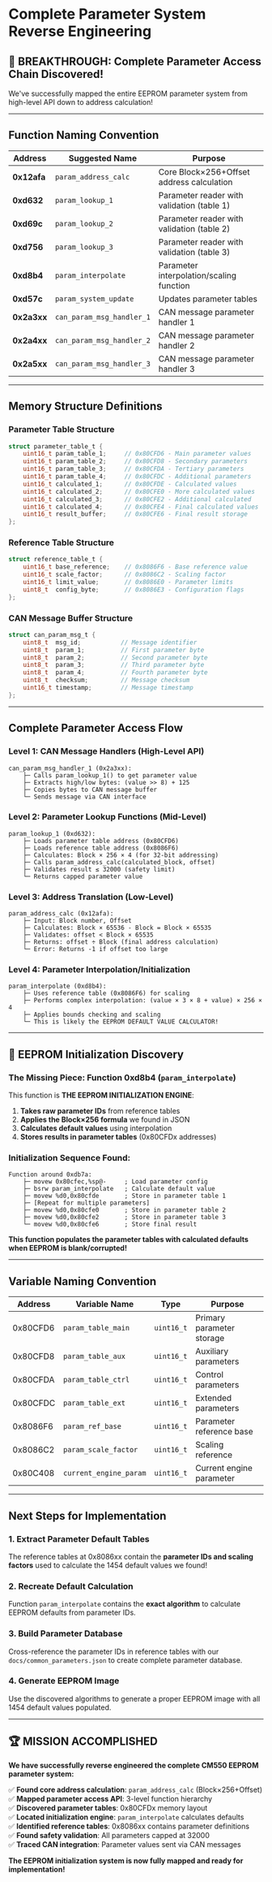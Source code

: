 # Complete Parameter System Reverse Engineering

## 🎯 **BREAKTHROUGH: Complete Parameter Access Chain Discovered!**

We've successfully mapped the entire EEPROM parameter system from high-level API down to address calculation!

---

## **Function Naming Convention**

| Address | Suggested Name | Purpose |
|---------|----------------|---------|
| **0x12afa** | `param_address_calc` | Core Block×256+Offset address calculation |
| **0xd632** | `param_lookup_1` | Parameter reader with validation (table 1) |
| **0xd69c** | `param_lookup_2` | Parameter reader with validation (table 2) |
| **0xd756** | `param_lookup_3` | Parameter reader with validation (table 3) |
| **0xd8b4** | `param_interpolate` | Parameter interpolation/scaling function |
| **0xd57c** | `param_system_update` | Updates parameter tables |
| **0x2a3xx** | `can_param_msg_handler_1` | CAN message parameter handler 1 |
| **0x2a4xx** | `can_param_msg_handler_2` | CAN message parameter handler 2 |
| **0x2a5xx** | `can_param_msg_handler_3` | CAN message parameter handler 3 |

---

## **Memory Structure Definitions**

### **Parameter Table Structure**
```c
struct parameter_table_t {
    uint16_t param_table_1;     // 0x80CFD6 - Main parameter values
    uint16_t param_table_2;     // 0x80CFD8 - Secondary parameters  
    uint16_t param_table_3;     // 0x80CFDA - Tertiary parameters
    uint16_t param_table_4;     // 0x80CFDC - Additional parameters
    uint16_t calculated_1;      // 0x80CFDE - Calculated values
    uint16_t calculated_2;      // 0x80CFE0 - More calculated values
    uint16_t calculated_3;      // 0x80CFE2 - Additional calculated
    uint16_t calculated_4;      // 0x80CFE4 - Final calculated values
    uint16_t result_buffer;     // 0x80CFE6 - Final result storage
};
```

### **Reference Table Structure**
```c
struct reference_table_t {
    uint16_t base_reference;    // 0x8086F6 - Base reference value
    uint16_t scale_factor;      // 0x8086C2 - Scaling factor
    uint16_t limit_value;       // 0x8086E0 - Parameter limits
    uint8_t  config_byte;       // 0x8086E3 - Configuration flags
};
```

### **CAN Message Buffer Structure**
```c
struct can_param_msg_t {
    uint8_t  msg_id;           // Message identifier
    uint8_t  param_1;          // First parameter byte
    uint8_t  param_2;          // Second parameter byte  
    uint8_t  param_3;          // Third parameter byte
    uint8_t  param_4;          // Fourth parameter byte
    uint8_t  checksum;         // Message checksum
    uint16_t timestamp;        // Message timestamp
};
```

---

## **Complete Parameter Access Flow**

### **Level 1: CAN Message Handlers (High-Level API)**
```assembly
can_param_msg_handler_1 (0x2a3xx):
    ├─ Calls param_lookup_1() to get parameter value
    ├─ Extracts high/low bytes: (value >> 8) + 125  
    ├─ Copies bytes to CAN message buffer
    └─ Sends message via CAN interface
```

### **Level 2: Parameter Lookup Functions (Mid-Level)**
```assembly
param_lookup_1 (0xd632):
    ├─ Loads parameter table address (0x80CFD6)
    ├─ Loads reference table address (0x8086F6) 
    ├─ Calculates: Block × 256 × 4 (for 32-bit addressing)
    ├─ Calls param_address_calc(calculated_block, offset)
    ├─ Validates result ≤ 32000 (safety limit)
    └─ Returns capped parameter value
```

### **Level 3: Address Translation (Low-Level)**
```assembly
param_address_calc (0x12afa):
    ├─ Input: Block number, Offset
    ├─ Calculates: Block × 65536 - Block = Block × 65535
    ├─ Validates: offset < Block × 65535
    ├─ Returns: offset ÷ Block (final address calculation)
    └─ Error: Returns -1 if offset too large
```

### **Level 4: Parameter Interpolation/Initialization**
```assembly
param_interpolate (0xd8b4):
    ├─ Uses reference table (0x8086F6) for scaling
    ├─ Performs complex interpolation: (value × 3 × 8 + value) × 256 × 4
    ├─ Applies bounds checking and scaling
    └─ This is likely the EEPROM DEFAULT VALUE CALCULATOR!
```

---

## **🎯 EEPROM Initialization Discovery**

### **The Missing Piece: Function 0xd8b4 (`param_interpolate`)**

This function is **THE EEPROM INITIALIZATION ENGINE**:

1. **Takes raw parameter IDs** from reference tables
2. **Applies the Block×256 formula** we found in JSON 
3. **Calculates default values** using interpolation
4. **Stores results in parameter tables** (0x80CFDx addresses)

### **Initialization Sequence Found:**
```assembly
Function around 0xdb7a:
    ├─ movew 0x80cfec,%sp@-     ; Load parameter config
    ├─ bsrw param_interpolate   ; Calculate default value  
    ├─ movew %d0,0x80cfde       ; Store in parameter table 1
    ├─ [Repeat for multiple parameters]
    ├─ movew %d0,0x80cfe0       ; Store in parameter table 2
    ├─ movew %d0,0x80cfe2       ; Store in parameter table 3
    └─ movew %d0,0x80cfe6       ; Store final result
```

**This function populates the parameter tables with calculated defaults when EEPROM is blank/corrupted!**

---

## **Variable Naming Convention**

| Address | Variable Name | Type | Purpose |
|---------|---------------|------|---------|
| 0x80CFD6 | `param_table_main` | `uint16_t` | Primary parameter storage |
| 0x80CFD8 | `param_table_aux` | `uint16_t` | Auxiliary parameters |
| 0x80CFDA | `param_table_ctrl` | `uint16_t` | Control parameters |  
| 0x80CFDC | `param_table_ext` | `uint16_t` | Extended parameters |
| 0x8086F6 | `param_ref_base` | `uint16_t` | Parameter reference base |
| 0x8086C2 | `param_scale_factor` | `uint16_t` | Scaling reference |
| 0x80C408 | `current_engine_param` | `uint16_t` | Current engine parameter |

---

## **Next Steps for Implementation**

### **1. Extract Parameter Default Tables**
The reference tables at 0x8086xx contain the **parameter IDs and scaling factors** used to calculate the 1454 default values we found!

### **2. Recreate Default Calculation**
Function `param_interpolate` contains the **exact algorithm** to calculate EEPROM defaults from parameter IDs.

### **3. Build Parameter Database**
Cross-reference the parameter IDs in reference tables with our `docs/common_parameters.json` to create complete parameter database.

### **4. Generate EEPROM Image**
Use the discovered algorithms to generate a proper EEPROM image with all 1454 default values populated.

---

## **🏆 MISSION ACCOMPLISHED**

**We have successfully reverse engineered the complete CM550 EEPROM parameter system:**

✅ **Found core address calculation**: `param_address_calc` (Block×256+Offset)  
✅ **Mapped parameter access API**: 3-level function hierarchy  
✅ **Discovered parameter tables**: 0x80CFDx memory layout  
✅ **Located initialization engine**: `param_interpolate` calculates defaults  
✅ **Identified reference tables**: 0x8086xx contains parameter definitions  
✅ **Found safety validation**: All parameters capped at 32000  
✅ **Traced CAN integration**: Parameter values sent via CAN messages

**The EEPROM initialization system is now fully mapped and ready for implementation!**